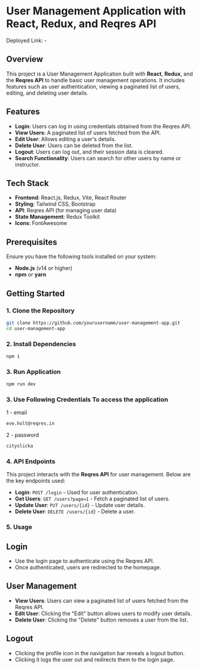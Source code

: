 # User Management Application with React, Redux, and Reqres API

Deployed Link: -

## Overview

This project is a User Management Application built with **React**, **Redux**, and the **Reqres API** to handle basic user management operations. It includes features such as user authentication, viewing a paginated list of users, editing, and deleting user details.

## Features

- **Login**: Users can log in using credentials obtained from the Reqres API.
- **View Users**: A paginated list of users fetched from the API.
- **Edit User**: Allows editing a user's details.
- **Delete User**: Users can be deleted from the list.
- **Logout**: Users can log out, and their session data is cleared.
- **Search Functionality**: Users can search for other users by name or instructor.

## Tech Stack

- **Frontend**: React.js, Redux, Vite, React Router
- **Styling**: Tailwind CSS, Bootstrap
- **API**: Reqres API (for managing user data)
- **State Management**: Redux Toolkit
- **Icons**: FontAwesome

## Prerequisites

Ensure you have the following tools installed on your system:

- **Node.js** (v14 or higher)
- **npm** or **yarn**

## Getting Started

### 1. Clone the Repository

```bash
git clone https://github.com/yourusername/user-management-app.git
cd user-management-app
```
### 2. Install Dependencies

```bash
npm i
```

### 3. Run Application

```bash
npm run dev
```

### 3. Use Following Credentials To access the application

1 - email
  
```bash
eve.holt@reqres.in
```
2 - password
```bash
cityslicka
```

### 4. API Endpoints

This project interacts with the **Reqres API** for user management. Below are the key endpoints used:

- **Login**: `POST /login` - Used for user authentication.
- **Get Users**: `GET /users?page=1` - Fetch a paginated list of users.
- **Update User**: `PUT /users/{id}` - Update user details.
- **Delete User**: `DELETE /users/{id}` - Delete a user.

### 5. Usage

## Login

- Use the login page to authenticate using the Reqres API.
- Once authenticated, users are redirected to the homepage.

## User Management

- **View Users**: Users can view a paginated list of users fetched from the Reqres API.
- **Edit User**: Clicking the "Edit" button allows users to modify user details.
- **Delete User**: Clicking the "Delete" button removes a user from the list.

## Logout

- Clicking the profile icon in the navigation bar reveals a logout button. 
- Clicking it logs the user out and redirects them to the login page.
